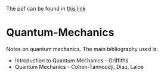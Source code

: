 The pdf can be found in [this link](https://drive.google.com/file/d/1HB7denC2iBUD6PZesobRXcLLCbGQExsf/view?usp=share_link)
# Quantum-Mechanics
Notes on quantum mechanics. The main bibliography used is:
* Introduction to Quantum Mechanics - Griffiths
* Quantum Mechanics - Cohen-Tannoudji, Diau, Laloe
